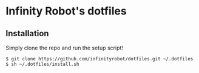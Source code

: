 # Infinity Robot's dotfiles

## Installation

Simply clone the repo and run the setup script!

    $ git clone https://github.com/infinityrobot/dotfiles.git ~/.dotfiles
    $ sh ~/.dotfiles/install.sh